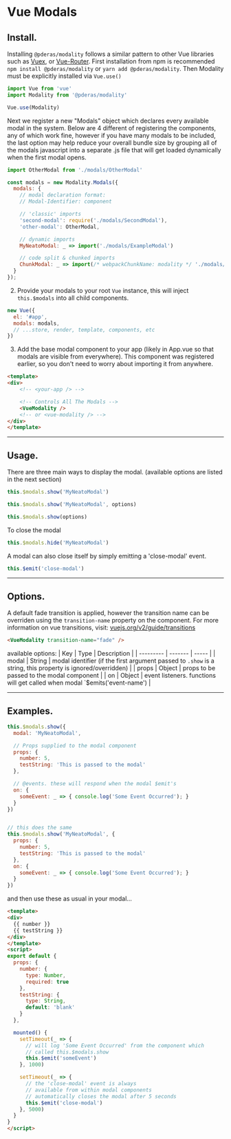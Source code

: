 # Vue Modals

## Install.

Installing `@pderas/modality` follows a similar pattern to other Vue libraries such as [Vuex](https://vuex.vuejs.org/), or [Vue-Router](https://router.vuejs.org/). First installation from npm is recommended `npm install @pderas/modality` or `yarn add @pderas/modality`. Then Modality must be explicitly installed via `Vue.use()`
```js
import Vue from 'vue'
import Modality from '@pderas/modality'

Vue.use(Modality)
```

Next we register a new "Modals" object which declares every available modal in the system. Below are 4 different of registering the components, any of which work fine, however if you have many modals to be included, the last option may help reduce your overall bundle size by grouping all of the modals javascript into a separate .js file that will get loaded dynamically when the first modal opens.

```js
import OtherModal from './modals/OtherModal'

const modals = new Modality.Modals({
  modals: {
    // modal declaration format:
    // Modal-Identifier: component

    // 'classic' imports
    'second-modal': require('./modals/SecondModal'),
    'other-modal': OtherModal,

    // dynamic imports
    MyNeatoModal: _ => import('./modals/ExampleModal')

    // code split & chunked imports
    ChunkModal: _ => import(/* webpackChunkName: modality */ './modals/ExampleModal'),
  }
});
```

2. Provide your modals to your root `Vue` instance, this will inject `this.$modals` into all child components.
```js
new Vue({
  el: '#app',
  modals: modals,
  // ...store, render, template, components, etc
})
```

3. Add the base modal component to your app (likely in App.vue so that modals are visible from everywhere). This component was registered earlier, so you don't need to worry about importing it from anywhere.

```html
<template>
<div>
    <!-- <your-app /> -->

    <!-- Controls All The Modals -->
    <VueModality />
    <!-- or <vue-modality /> -->
</div>
</template>
```


---

## Usage.

There are three main ways to display the modal. (available options are listed in the next section)
```js
this.$modals.show('MyNeatoModal')

this.$modals.show('MyNeatoModal', options)

this.$modals.show(options)
```

To close the modal
```js
this.$modals.hide('MyNeatoModal')
```

A modal can also close itself by simply emitting a 'close-modal' event.
```js
this.$emit('close-modal')
```


---

## Options.
A default fade transition is applied, however the transition name can be overriden using the `transition-name` property on the component. For more information on vue transitions, visit: [vuejs.org/v2/guide/transitions](https://vuejs.org/v2/guide/transitions.html)

```html
<VueModality transition-name="fade" />
```

available options:
| Key       | Type    | Description  |
| --------- | ------- | ----- |
| modal     | String  | modal identifier (if the first argument passed to `.show` is a string, this property is ignored/overridden) |
| props     | Object  | props to be passed to the modal component |
| on        | Object  | event listeners. functions will get called when modal `$emits('event-name') |

---

## Examples.

```js
this.$modals.show({
  modal: 'MyNeatoModal',

  // Props supplied to the modal component
  props: {
    number: 5,
    testString: 'This is passed to the modal'
  },

  // @events. these will respond when the modal $emit's
  on: {
    someEvent: _ => { console.log('Some Event Occurred'); }
  }
})


// this does the same
this.$modals.show('MyNeatoModal', {
  props: {
    number: 5,
    testString: 'This is passed to the modal'
  },
  on: {
    someEvent: _ => { console.log('Some Event Occurred'); }
  }
})
```

and then use these as usual in your modal...
```html
<template>
<div>
  {{ number }}
  {{ testString }}
</div>
</template>
<script>
export default {
  props: {
    number: {
      type: Number,
      required: true
    },
    testString: {
      type: String,
      default: 'blank'
    }
  },

  mounted() {
    setTimeout(_ => {
      // will log 'Some Event Occurred' from the component which
      // called this.$modals.show
      this.$emit('someEvent')
    }, 1000)

    setTimeout(_ => {
      // the 'close-modal' event is always
      // available from within modal components
      // automatically closes the modal after 5 seconds
      this.$emit('close-modal')
    }, 5000)
  }
}
</script>
```
